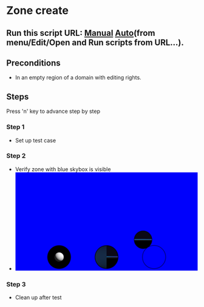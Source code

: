 # Zone create
## Run this script URL: [Manual](https://raw.githubusercontent.com/highfidelity/hifi_tests/master/tests/content/entity/zone/create/test.js)   [Auto](https://raw.githubusercontent.com/highfidelity/hifi_tests/master/tests/content/entity/zone/create/testAuto.js)(from menu/Edit/Open and Run scripts from URL...).

## Preconditions
- In an empty region of a domain with editing rights.

## Steps
Press 'n' key to advance step by step

### Step 1
- Set up test case
### Step 2
- Verify zone with blue skybox is visible
- ![](./ExpectedImage_00000.png)
### Step 3
- Clean up after test
